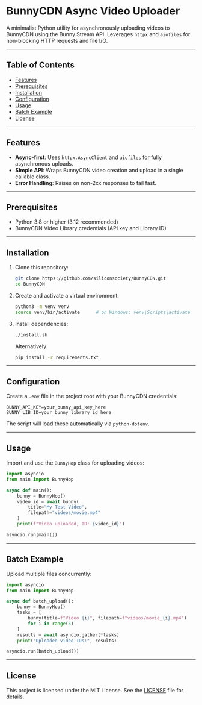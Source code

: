 # BunnyCDN Async Video Uploader

A minimalist Python utility for asynchronously uploading videos to BunnyCDN using the Bunny Stream API. Leverages `httpx` and `aiofiles` for non-blocking HTTP requests and file I/O.

---

## Table of Contents

- [Features](#features)
- [Prerequisites](#prerequisites)
- [Installation](#installation)
- [Configuration](#configuration)
- [Usage](#usage)
- [Batch Example](#batch-example)
- [License](#license)

---

## Features

- **Async-first**: Uses `httpx.AsyncClient` and `aiofiles` for fully asynchronous uploads.
- **Simple API**: Wraps BunnyCDN video creation and upload in a single callable class.
- **Error Handling**: Raises on non-2xx responses to fail fast.

---

## Prerequisites

- Python 3.8 or higher (3.12 recommended)
- BunnyCDN Video Library credentials (API key and Library ID)

---

## Installation

1. Clone this repository:
   ```bash
   git clone https://github.com/siliconsociety/BunnyCDN.git
   cd BunnyCDN
   ```

2. Create and activate a virtual environment:
   ```bash
   python3 -m venv venv
   source venv/bin/activate      # on Windows: venv\Scripts\activate
   ```

3. Install dependencies:
    ```bash
    ./install.sh
    ```
    Alternatively:
    ```bash
    pip install -r requirements.txt
    ```
---

## Configuration

Create a `.env` file in the project root with your BunnyCDN credentials:

```env
BUNNY_API_KEY=your_bunny_api_key_here
BUNNY_LIB_ID=your_bunny_library_id_here
```

The script will load these automatically via `python-dotenv`.

---

## Usage

Import and use the `BunnyHop` class for uploading videos:

```python
import asyncio
from main import BunnyHop

async def main():
    bunny = BunnyHop()
    video_id = await bunny(
        title="My Test Video",
        filepath="videos/movie.mp4"
    )
    print(f"Video uploaded, ID: {video_id}")

asyncio.run(main())
```

---

## Batch Example

Upload multiple files concurrently:

```python
import asyncio
from main import BunnyHop

async def batch_upload():
    bunny = BunnyHop()
    tasks = [
        bunny(title=f"Video {i}", filepath=f"videos/movie_{i}.mp4")
        for i in range(5)
    ]
    results = await asyncio.gather(*tasks)
    print("Uploaded video IDs:", results)

asyncio.run(batch_upload())
```

---

## License

This project is licensed under the MIT License. See the [LICENSE](LICENSE) file for details.
